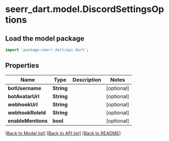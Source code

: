 # seerr_dart.model.DiscordSettingsOptions

## Load the model package
```dart
import 'package:seerr_dart/api.dart';
```

## Properties
Name | Type | Description | Notes
------------ | ------------- | ------------- | -------------
**botUsername** | **String** |  | [optional] 
**botAvatarUrl** | **String** |  | [optional] 
**webhookUrl** | **String** |  | [optional] 
**webhookRoleId** | **String** |  | [optional] 
**enableMentions** | **bool** |  | [optional] 

[[Back to Model list]](../README.md#documentation-for-models) [[Back to API list]](../README.md#documentation-for-api-endpoints) [[Back to README]](../README.md)


